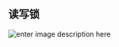## 读写锁
![enter image description here](https://lh3.googleusercontent.com/-qinszIIF6dtOz8LrJeCDC8UjPn4_0pYB21hLgPWiFAW19b_5_rAwPnkXB93g_Wk-_KjybZGvM4N)


<!--stackedit_data:
eyJoaXN0b3J5IjpbNzM5NzcyNjc0LDkxODY4MzYwNyw3MzA5OT
gxMTZdfQ==
-->